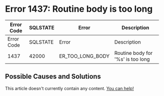 
# Error 1437: Routine body is too long


| Error Code | SQLSTATE | Error | Description |
| --- | --- | --- | --- |
| Error Code | SQLSTATE | Error | Description |
| 1437 | 42000 | ER_TOO_LONG_BODY | Routine body for '%s' is too long |




## Possible Causes and Solutions


This article doesn't currently contain any content. [You can help!](/kb/en/writing-and-editing-knowledge-base-articles/)

